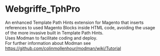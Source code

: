 Webgriffe_TphPro
================

An enhanced Template Path Hints extension for Magento that inserts references to used Magento Blocks inside HTML code, avoiding the usage of the more invasive built in Template Path Hints.<br/>
Uses Modman to facilitate coding and deploy.<br/>
For further information about Modman see https://github.com/colinmollenhour/modman/wiki/Tutorial
